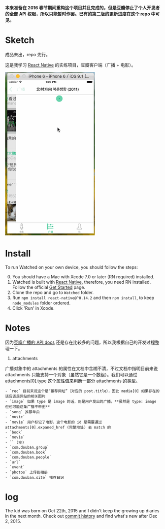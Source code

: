 **本来准备在 2016 春节期间重构这个项目并且完成的，但是豆瓣停止了个人开发者的全部 API 权限，所以只能暂时作罢。已有的第二版的更新进度在[这个 repo][1] 中可见。**

# Sketch
成品未出，repo 先行。

这是我学习 [React Native][2] 的实练项目，豆瓣客户端（广播 + 电影）。

![Sketch][image-1]

# Install

To run Watched on your own device, you should follow the steps:

0. You should have a Mac with Xcode 7.0 or later (RN required) installed. 
1. Watched is built with [React Native][3], therefore, you need RN installed. Follow the official [Get Started][4] page.
2. Clone the repo and go to `Watched` folder. 
3. Run `npm install react-native@^0.14.2` and then `npm install`, to keep `node_modules` folder ordered. 
4. Click 'Run' in Xcode. 

# Notes

因为[豆瓣广播的 API docs][5] 还是存在比较多的问题，所以我根据自己的开发过程整理一下。

1. attachments

广播对象中的 attachments 的属性在文档中含糊不清，不过文档中指明目前来说 attachments 只能支持一个对象（虽然它是一个数组）。我们可以通过 attachments[0].type 这个属性值来判断一部分 attachments 的类型。

	- `rec` 目前来说这个是“推荐网址”（对应的 post.title），因此 media[0] 如果存在的话应该是网站的相关图片
	- `image` 如果 type 是 image 的话，则是用户发出的广播。**虽然是 type: image 但也可能这条广播不带图**
	- `song` 推荐单曲
	- `music` 
	- `movie` 用户标记了电影，这个电影的 id 是需要通过 attachments[0].expaned_href (完整地址) 去 match 的
	- `book`
	- `movie`
	- `` (空)
	- `com.douban.group`
	- `com.douban.book`
	- `com.douban.people`
	- `url`
	- `event`
	- `photos` 上传到相册
	- `com.douban.site` 推荐日记

# log

The kid was born on Oct 22th, 2015 and I didn't keep the growing up diaries in the next month. Check out [commit history][6] and find what's new after Dec 2, 2015. 

[1]:	https://github.com/iplus26/react-native-douban-app "这个 repo"
[2]:	https://github.com/facebook/react-native
[3]:	https://github.com/facebook/react-native
[4]:	http://facebook.github.io/react-native/docs/getting-started.html#content
[5]:	http://developers.douban.com/wiki/?title=shuo_v2
[6]:	https://github.com/iplus26/react-native-watched/commits/master

[image-1]:	https://github.com/iplus26/react-native-watched/raw/master/Sketch.gif